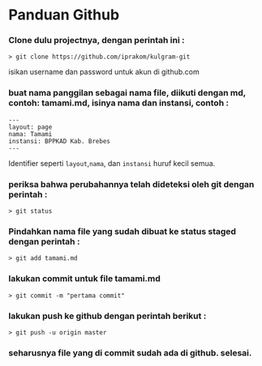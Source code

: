 # Panduan Github

### Clone dulu projectnya, dengan perintah ini :

```
> git clone https://github.com/iprakom/kulgram-git
```

isikan username dan password untuk akun di github.com

### buat nama panggilan sebagai nama file, diikuti dengan md, contoh: tamami.md, isinya nama dan instansi, contoh :

```
---
layout: page
nama: Tamami
instansi: BPPKAD Kab. Brebes
---
```

Identifier seperti `layout`,`nama`, dan `instansi` huruf kecil semua.

### periksa bahwa perubahannya telah dideteksi oleh git dengan perintah :

```
> git status
```

### Pindahkan nama file yang sudah dibuat ke status staged dengan perintah :

```
> git add tamami.md
```

### lakukan commit untuk file tamami.md

```
> git commit -m "pertama commit"
```

### lakukan push ke github dengan perintah berikut :

```
> git push -u origin master
```

### seharusnya file yang di commit sudah ada di github. selesai.
